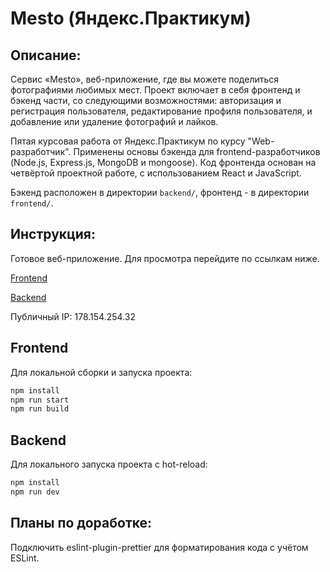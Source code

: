 # Mesto (Яндекс.Практикум)

## **Описание:**

Сервис «Mesto», веб-приложение, где вы можете поделиться фотографиями любимых мест. Проект включает в себя фронтенд и бэкенд части, со следующими возможностями: авторизация и регистрация пользователя, редактирование профиля пользователя, и добавление или удаление фотографий и лайков.

Пятая курсовая работа от Яндекс.Практикум по курсу "Web-разработчик". Применены основы бэкенда для frontend-разработчиков (Node.js, Express.js, MongoDB и mongoose). Код фронтенда основан на четвёртой проектной работе, с использованием React и JavaScript.

Бэкенд расположен в директории `backend/`, фронтенд - в директории `frontend/`.

## **Инструкция:**

Готовое веб-приложение. Для просмотра перейдите по ссылкам ниже.

[Frontend](https://mesto.nikogriffs.nomoredomains.monster)

[Backend](https://api.mesto.nikogriffs.nomoredomains.work)

Публичный IP: 178.154.254.32

## **Frontend**

Для локальной сборки и запуска проекта:

```sh
npm install
npm run start
npm run build
```

## **Backend**

Для локального запуска проекта с hot-reload:

```sh
npm install
npm run dev
```

## **Планы по доработке:**

Подключить eslint-plugin-prettier для форматирования кода с учётом ESLint.
